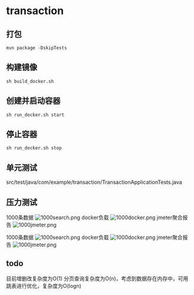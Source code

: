 # transaction

## 打包
```mvn package -DskipTests```

## 构建镜像
```sh build_docker.sh```

## 创建并启动容器
```sh run_docker.sh start```

## 停止容器
```sh run_docker.sh stop```

## 单元测试
src/test/java/com/example/transaction/TransactionApplicationTests.java

## 压力测试
1000条数据
![1000search.png](README_file/1000search.png)
docker负载
![1000docker.png](README_file/1000docker.png)
jmeter聚合报告
![1000jmeter.png](README_file/1000jmeter.png)


1000条数据
![1000search.png](README_file/100000search.png)
docker负载
![1000docker.png](README_file/100000docker.png)
jmeter聚合报告
![1000jmeter.png](README_file/100000jmeter.png)

## todo
目前增删改复杂度为O(1)
分页查询复杂度为O(n)，考虑到数据存在内存中，可用跳表进行优化，复杂度为O(logn)